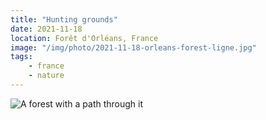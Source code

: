 ```yaml
---
title: "Hunting grounds"
date: 2021-11-18
location: Forêt d'Orléans, France
image: "/img/photo/2021-11-18-orleans-forest-ligne.jpg"
tags:
    - france
    - nature
---
```


![A forest with a path through it](/img/photo/2021-11-18-orleans-forest-ligne.jpg)
